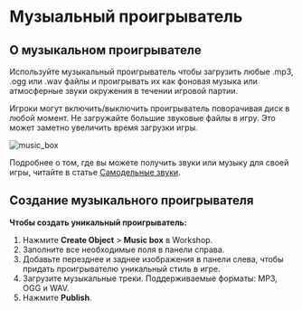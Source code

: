 # Музыальный проигрыватель

## О музыкальном проигрывателе

Используйте музыкальный проигрыватель чтобы загрузить любые .mp3, .ogg или .wav файлы и проигрывать их как фоновая музыка или атмосферные звуки окружения в течении игровой партии.

Игроки могут включить/выключить проигрыватель поворачивая диск в любой момент. Не загружайте большие звуковые файлы в игру. Это может заметно увеличить время загрузки игры.

![music_box](http://help.tabletopia.com/wp-content/uploads/2015/06/music_box-320x531.png)

Подробнее о том, где вы можете получить звуки или музыку для своей игры, читайте в статье [Самодельные звуки](http://help.tabletopia.com/knowledge-base/custom_sounds/).

## Создание музыкального проигрывателя

**Чтобы создать уникальный проигрыватель:**

1. Нажмите **Create Object** &gt; **Music box** в Workshop.
2. Заполните все необходимые поля в панели справа.
3. Добавьте перезднее и заднее изображения в панели слева, чтобы придать проигрывателю уникальный стиль в игре.
4. Загрузите музыкальные треки. Поддерживаемые форматы: MP3, OGG и WAV.
5. Нажмите **Publish**.